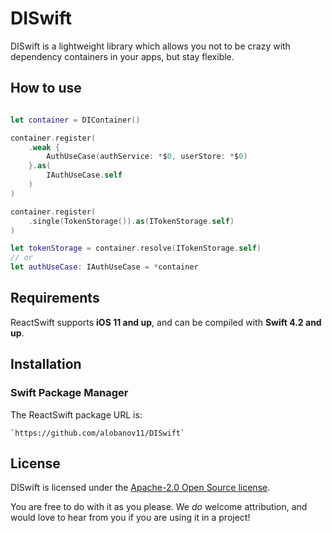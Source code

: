 # DISwift

DISwift is a lightweight library which allows you not to be crazy with dependency containers in your apps, but stay flexible.



## How to use

```swift

let container = DIContainer()

container.register(
    .weak {
        AuthUseCase(authService: *$0, userStore: *$0)
    }.as(
        IAuthUseCase.self
    )
)

container.register(
    .single(TokenStorage()).as(ITokenStorage.self)
)

let tokenStorage = container.resolve(ITokenStorage.self)
// or
let authUseCase: IAuthUseCase = *container


```


## Requirements

ReactSwift supports **iOS 11 and up**, and can be compiled with **Swift 4.2 and up**.



## Installation

### Swift Package Manager

The ReactSwift package URL is:

```
`https://github.com/alobanov11/DISwift`
```



## License

DISwift is licensed under the [Apache-2.0 Open Source license](http://choosealicense.com/licenses/apache-2.0/).

You are free to do with it as you please.  We _do_ welcome attribution, and would love to hear from you if you are using it in a project!
